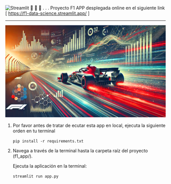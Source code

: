 ![Streamlit](https://img.shields.io/badge/Streamlit-red) 💨 💨 💨 . . .  Proyecto F1 APP desplegada online en el siguiente link [ https://f1-data-science.streamlit.app/ ]

---

![Fondo F1](images/fondoF1.jpg)

01. Por favor antes de tratar de ecutar esta app en local, ejecuta la siguiente orden en tu terminal

    `pip install -r requirements.txt`

02. Navega a través de la terminal hasta la carpeta raíz del proyecto (f1_app/).

    Ejecuta la aplicación en la terminal:

    `streamlit run app.py`
